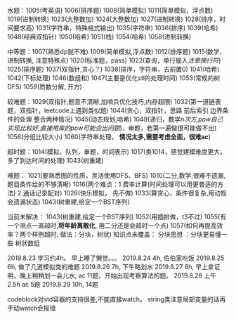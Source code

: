 水题：1005(考英语)  1006(排序题) 1008(简单模拟) 1011(简单模拟，浮点数) 1019(进制转换) 1023(大整数加) 1024(大整数加)
1027(进制转换) 1028(排序，时间要求高) 1031(字符串，特殊格式输出) 1035(字符串) 1036(排序) 1039(哈希) 1048(经典双指针) 1050(哈希) 1051(栈) 1054(哈希) 1058(进制转换) 


中等题：1007(熟悉dp就不难) 1009(简单模拟,浮点数) 1012(排序题) 1015(数学，进制转换, 注意特殊点) 1020(标准题，pass)
1022(查询，单行输入*注意换行符*) 1025(排序题) 1037(双指针,贪心？)  1038(排序，字符串，去前置0) 1041(哈希)
1042(下标处理) 1046(数组和) 1047(主要是优化stl的处理时间) 1053(常规的树DFS)
1059(质数分解, 开方)

较难题：1029(双指针,题意不清晰,加哨兵优化技巧,内存超限)
1032(第一道链表题，双指针，leetcode上遇到类似题)
1044(贪心，双指针，思路 前后索引 边界条件的处理 整合两种情况) 
1045(动态规划,哈希)
1049(递归，数学*n次方,pow自己实现比较好,直接用库的pow可能会出问题*)，审题，若第一遍做很可能做不出)
1056(分组比较大小)
1060(字符串处理， **情况太多,需要考虑全面，很难ac**)


超时题：1014(模拟，队列，审题，时间表示) 
1017(类1014，感觉建模难度更大，多了到达时间的处理)
1043(树重建)

难题：
1021(要熟悉图的性质，灵活使用DFS、BFS) 
1010(二分,数学,很难不遗漏,题目条件给的不够清晰) 
1016(两个难点：1.费率计算(时间处理可以用更普适的方法) 2.通话记录配对) 
1026(快乐模拟， 先不做)
1033(算贪心，条件很复杂,用动规会遗漏状态)
1043(树重建,给定一个BST序列)


当前未解决：
1043(树重建,给定一个BST序列)
1052(用插排做，t3不过)
1055(有一个测点一直超时,**将年龄离散化**, 用二分还是会超时一个点)
1057(如何再提高效率？两个样例超时; 做法：分块，树状)
知识点未覆盖：
分块思想 ：分块更易懂一些
树状数组


2019.8.23 学习约4h。 早上睡了懒觉。。。
2019.8.24 4h, 伯伯家吃饭
2019.8.25 6h, 做了几道模拟类的难题
2019.8.26 7h, 下午略划水
2019.8.27 8h, 早上拿证明，晚上稍稍划一会儿水, ac 11题，开始出现考察算法的题。
2019.8.28 上午2.5h ac 5题
2019.8.29 10h, 14题

codeblock对std容器的支持很差,不能直接watch。
string类注意局部变量的话再手动watch会报错